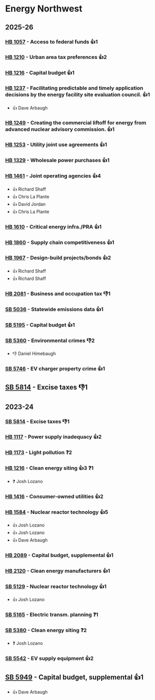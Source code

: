 # Energy Northwest
## 2025-26

### [HB 1057](/bill/2025-26/hb/1057/) - Access to federal funds 👍1  

### [HB 1210](/bill/2025-26/hb/1210/) - Urban area tax preferences 👍2  

### [HB 1216](/bill/2025-26/hb/1216/) - Capital budget 👍1  

### [HB 1237](/bill/2025-26/hb/1237/) - Facilitating predictable and timely application decisions by the energy facility site evaluation council. 👍1  
* 👍 Dave Arbaugh

### [HB 1249](/bill/2025-26/hb/1249/) - Creating the commercial liftoff for energy from advanced nuclear advisory commission. 👍1  

### [HB 1253](/bill/2025-26/hb/1253/) - Utility joint use agreements 👍1  

### [HB 1329](/bill/2025-26/hb/1329/) - Wholesale power purchases 👍1  

### [HB 1461](/bill/2025-26/hb/1461/) - Joint operating agencies 👍4  
* 👍 Richard Shaff
* 👍 Chris La Plante
* 👍 David Jordan
* 👍 Chris La Plante

### [HB 1610](/bill/2025-26/hb/1610/) - Critical energy infra./PRA 👍1  

### [HB 1860](/bill/2025-26/hb/1860/) - Supply chain competitiveness 👍1  

### [HB 1967](/bill/2025-26/hb/1967/) - Design-build projects/bonds 👍2  
* 👍 Richard Shaff
* 👍 Richard Shaff

### [HB 2081](/bill/2025-26/hb/2081/) - Business and occupation tax  👎1 

### [SB 5036](/bill/2025-26/sb/5036/) - Statewide emissions data 👍1  

### [SB 5195](/bill/2025-26/sb/5195/) - Capital budget 👍1  

### [SB 5360](/bill/2025-26/sb/5360/) - Environmental crimes  👎2 
* 👎 Daniel Himebaugh

### [SB 5746](/bill/2025-26/sb/5746/) - EV charger property crime 👍1  

## [SB 5814](/bill/2025-26/sb/5814/) - Excise taxes  👎1 

## 2023-24

### [SB 5814](/bill/2023-24/sb/5814/) - Excise taxes  👎1 

### [HB 1117](/bill/2023-24/hb/1117/) - Power supply inadequacy 👍2  

### [HB 1173](/bill/2023-24/hb/1173/) - Light pollution   ❓2

### [HB 1216](/bill/2023-24/hb/1216/) - Clean energy siting 👍3  ❓1
* ❓ Josh Lozano

### [HB 1416](/bill/2023-24/hb/1416/) - Consumer-owned utilities 👍2  

### [HB 1584](/bill/2023-24/hb/1584/) - Nuclear reactor technology 👍5  
* 👍 Josh Lozano
* 👍 Josh Lozano
* 👍 Dave Arbaugh

### [HB 2089](/bill/2023-24/hb/2089/) - Capital budget, supplemental 👍1  

### [HB 2120](/bill/2023-24/hb/2120/) - Clean energy manufacturers 👍1  

### [SB 5129](/bill/2023-24/sb/5129/) - Nuclear reactor technology 👍1  
* 👍 Josh Lozano

### [SB 5165](/bill/2023-24/sb/5165/) - Electric transm. planning   ❓1

### [SB 5380](/bill/2023-24/sb/5380/) - Clean energy siting   ❓2
* ❓ Josh Lozano

### [SB 5542](/bill/2023-24/sb/5542/) - EV supply equipment 👍2  

## [SB 5949](/bill/2023-24/sb/5949/) - Capital budget, supplemental 👍1  
* 👍 Dave Arbaugh
